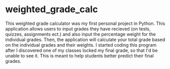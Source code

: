 # weighted_grade_calc

This weighted grade calculator was my first personal project in Python. This application allows users to input grades they have recieved (on tests, quizzes, assignments ect.) and also input the percentage weight for the individual grades. Then, the application will calculate your total grade based on the individual grades and their weights. I started coding this program after I discovered one of my classes locked my final grade, so that I'd be unable to see it. This is meant to help students better predict their final grades.
